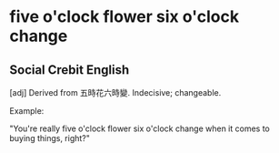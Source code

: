 # five o'clock flower six o'clock change

## Social Crebit English

[adj] Derived from 五時花六時變. Indecisive; changeable.

Example:

"You're really five o'clock flower six o'clock change when it comes to buying things, right?"








